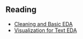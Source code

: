 ## Reading
- [Cleaning and Basic EDA](https://www.analyticsvidhya.com/blog/2020/04/beginners-guide-exploratory-data-analysis-text-data/)
- [Visualization for Text EDA](https://towardsdatascience.com/a-complete-exploratory-data-analysis-and-visualization-for-text-data-29fb1b96fb6a)

